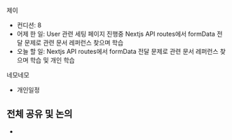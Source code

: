 
제이
- 컨디션: 8
- 어제 한 일: User 관련 세팅 페이지 진행중 Nextjs API routes에서 formData 전달 문제로 관련 문서 레퍼런스 찾으며 학습
- 오늘 할 일: Nextjs API routes에서 formData 전달 문제로 관련 문서 레퍼런스 찾으며 학습 및 개인 학습

네모네모
- 개인일정

## 전체 공유 및 논의
- 
